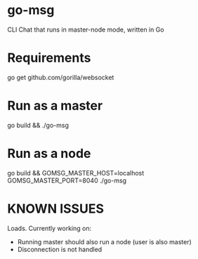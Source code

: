 # go-msg
CLI Chat that runs in master-node mode, written in Go

# Requirements
go get github.com/gorilla/websocket

# Run as a master
go build && ./go-msg

# Run as a node
go build && GOMSG_MASTER_HOST=localhost GOMSG_MASTER_PORT=8040 ./go-msg

# KNOWN ISSUES
Loads. Currently working on:
- Running master should also run a node (user is also master)
- Disconnection is not handled
